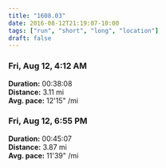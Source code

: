 ```yaml
---
title: "1608.03"
date: 2016-08-12T21:19:07-10:00
tags: ["run", "short", "long", "location"]
draft: false
---
```


### Fri, Aug 12, 4:12 AM

**Duration:** 00:38:08  
**Distance:** 3.11 mi  
**Avg. pace:** 12'15" /mi  

### Fri, Aug 12, 6:55 PM

**Duration:** 00:45:07  
**Distance:** 3.87 mi  
**Avg. pace:** 11'39" /mi
